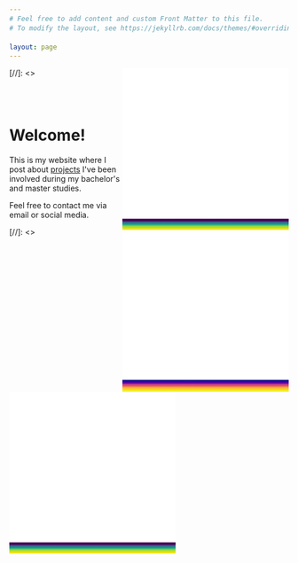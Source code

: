 ```yaml
---
# Feel free to add content and custom Front Matter to this file.
# To modify the layout, see https://jekyllrb.com/docs/themes/#overriding-theme-defaults

layout: page
---
```


[//]: <> <img src="/assets/conv_23.gif" width="300" style="float: right;"/>
<img src="/assets/a1.gif" width="300" align="right"/>

<br />
<br />

# Welcome!


This is my website where I post about [projects](/projects/) I've been involved during my bachelor's and master studies.

Feel free to contact me via email or social media.

[//]: <> <img src="/assets/conv_23.gif" width="300"/>
